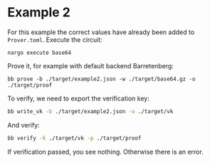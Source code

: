 # Example 2

For this example the correct values have already been added to `Prover.toml`. Execute the circuit:
```
nargo execute base64
```

Prove it, for example with default backend Barretenberg:
```
bb prove -b ./target/example2.json -w ./target/base64.gz -o ./target/proof
```

To verify, we need to export the verification key:

```bash
bb write_vk -b ./target/example2.json -o ./target/vk
```

And verify:

```bash
bb verify -k ./target/vk -p ./target/proof
```
If verification passed, you see nothing. Otherwise there is an error.